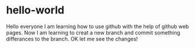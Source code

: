# hello-world


Hello everyone I am learning how to use github with the help of github web pages. Now I am learning to creat a new branch and commit something differances to the branch. OK let me see the changes! 
